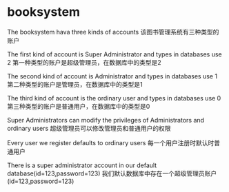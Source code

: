 # booksystem
The booksystem hava three kinds of accounts
该图书管理系统有三种类型的账户

The first kind of account is Super Administrator and types in databases use 2
第一种类型的账户是超级管理员，在数据库中的类型是2

The second kind of account is Administrator and types in databases use 1
第二种类型的账户是管理员，在数据库中的类型是1

The third kind of account is the ordinary user and types in databases use 0
第三种类型的账户是普通用户，在数据库中的类型是0

Super Administrators can modify the privileges of Administrators and ordinary users
超级管理员可以修改管理员和普通用户的权限

Every user we register defaults to ordinary users
每一个用户注册时默认时普通用户

There is a super administrator account in our default database(id=123,password=123)
我们默认数据库中存在一个超级管理员账户(id=123,password=123)
